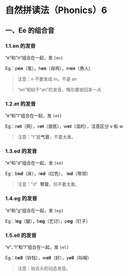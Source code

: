# 自然拼读法（Phonics）6

## 一、Ee 的组合音

### 1.1.en 的发音

“e“和”n“组合在一起，发 `[en]`

Eg：p**en**（笔），h**en**（母鸡），m**en**（男人）

> 注意：n 不要发成 m。不是 an
>
> “en”相较于“an”的发音，嘴形要收回来一点

### 1.2.et 的发音

“e“和”t“组合在一起，发 `[et]`

Eg：n**et**（网），v**et**（兽医），w**et**（湿的），注意区分 v 和 w

> 注意：”t”是**气音**，不要太重。

### 1.3.ed 的发音

“e“和”d“组合在一起，发 `[ed]`

Eg：b**ed**（床），r**ed**（红色）， l**ed**（带领）

> 注意：”d〞**带音**。但不要太重。

### 1.4.eg 的发音

“e“和”g“组合在一起，发 `[eg]`

Eg：l**eg**（腿），b**eg**（乞讨），p**eg**（钉子）

### 1.5.ell 的发音

“e“、”l“和“l”组合在一起，发 `[el]`

Eg：b**ell**（铃铛），w**ell**（好），y**ell**（叫喊）

> 注意：抬舌头的动态发音。
